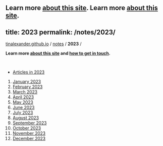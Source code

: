**Learn more [about this site](https://tinalexander.github.io/notes/).** 
**Learn more [about this site](https://tinalexander.github.io/notes/).** 
---
title: 2023
permalink: /notes/2023/
---

[tinalexander.github.io](https://tinalexander.github.io/) / [notes](https://tinalexander.github.io/notes/) / **2023** /

**Learn more [about this site](https://tinalexander.github.io/notes/) and [how to get in touch](https://github.com/tinalexander#about-me).** 

<br>

- [Articles in 2023](https://tinalexander.github.io/notes/2023/articles)

1. [January 2023](https://tinalexander.github.io/notes/2023/01)
2. [February 2023](https://tinalexander.github.io/notes/2023/02)
3. [March 2023](https://tinalexander.github.io/notes/2023/03)
4. [April 2023](https://tinalexander.github.io/notes/2023/04)
5. [May 2023](https://tinalexander.github.io/notes/2023/05)
6. [June 2023](https://tinalexander.github.io/notes/2023/06)
7. [July 2023](https://tinalexander.github.io/notes/2023/07)
8. [August 2023](https://tinalexander.github.io/notes/2023/08)
9. [September 2023](https://tinalexander.github.io/notes/2023/09)
10. [October 2023](https://tinalexander.github.io/notes/2023/10)
11. [November 2023](https://tinalexander.github.io/notes/2023/11)
12. [December 2023](https://tinalexander.github.io/notes/2023/12)